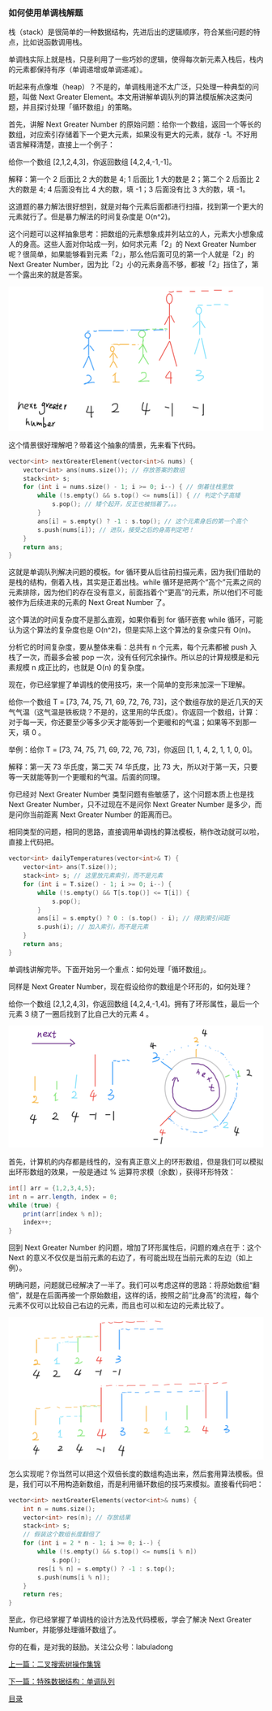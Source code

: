 ### 如何使用单调栈解题

栈（stack）是很简单的一种数据结构，先进后出的逻辑顺序，符合某些问题的特点，比如说函数调用栈。

单调栈实际上就是栈，只是利用了一些巧妙的逻辑，使得每次新元素入栈后，栈内的元素都保持有序（单调递增或单调递减）。

听起来有点像堆（heap）？不是的，单调栈用途不太广泛，只处理一种典型的问题，叫做 Next Greater Element。本文用讲解单调队列的算法模版解决这类问题，并且探讨处理「循环数组」的策略。

首先，讲解 Next Greater Number 的原始问题：给你一个数组，返回一个等长的数组，对应索引存储着下一个更大元素，如果没有更大的元素，就存 -1。不好用语言解释清楚，直接上一个例子：

给你一个数组 [2,1,2,4,3]，你返回数组 [4,2,4,-1,-1]。

解释：第一个 2 后面比 2 大的数是 4; 1 后面比 1 大的数是 2；第二个 2 后面比 2 大的数是 4; 4 后面没有比 4 大的数，填 -1；3 后面没有比 3 大的数，填 -1。

这道题的暴力解法很好想到，就是对每个元素后面都进行扫描，找到第一个更大的元素就行了。但是暴力解法的时间复杂度是 O(n^2)。

这个问题可以这样抽象思考：把数组的元素想象成并列站立的人，元素大小想象成人的身高。这些人面对你站成一列，如何求元素「2」的 Next Greater Number 呢？很简单，如果能够看到元素「2」，那么他后面可见的第一个人就是「2」的 Next Greater Number，因为比「2」小的元素身高不够，都被「2」挡住了，第一个露出来的就是答案。

![ink-image](../pictures/%E5%8D%95%E8%B0%83%E6%A0%88/1.png)

这个情景很好理解吧？带着这个抽象的情景，先来看下代码。

```cpp
vector<int> nextGreaterElement(vector<int>& nums) {
    vector<int> ans(nums.size()); // 存放答案的数组
    stack<int> s;
    for (int i = nums.size() - 1; i >= 0; i--) { // 倒着往栈里放
        while (!s.empty() && s.top() <= nums[i]) { // 判定个子高矮
            s.pop(); // 矮个起开，反正也被挡着了。。。
        }
        ans[i] = s.empty() ? -1 : s.top(); // 这个元素身后的第一个高个
        s.push(nums[i]); // 进队，接受之后的身高判定吧！
    }
    return ans;
}
```

这就是单调队列解决问题的模板。for 循环要从后往前扫描元素，因为我们借助的是栈的结构，倒着入栈，其实是正着出栈。while 循环是把两个“高个”元素之间的元素排除，因为他们的存在没有意义，前面挡着个“更高”的元素，所以他们不可能被作为后续进来的元素的 Next Great Number 了。

这个算法的时间复杂度不是那么直观，如果你看到 for 循环嵌套 while 循环，可能认为这个算法的复杂度也是 O(n^2)，但是实际上这个算法的复杂度只有 O(n)。

分析它的时间复杂度，要从整体来看：总共有 n 个元素，每个元素都被 push 入栈了一次，而最多会被 pop 一次，没有任何冗余操作。所以总的计算规模是和元素规模 n 成正比的，也就是 O(n) 的复杂度。

现在，你已经掌握了单调栈的使用技巧，来一个简单的变形来加深一下理解。

给你一个数组 T = [73, 74, 75, 71, 69, 72, 76, 73]，这个数组存放的是近几天的天气气温（这气温是铁板烧？不是的，这里用的华氏度）。你返回一个数组，计算：对于每一天，你还要至少等多少天才能等到一个更暖和的气温；如果等不到那一天，填 0 。

举例：给你 T = [73, 74, 75, 71, 69, 72, 76, 73]，你返回 [1, 1, 4, 2, 1, 1, 0, 0]。

解释：第一天 73 华氏度，第二天 74 华氏度，比 73 大，所以对于第一天，只要等一天就能等到一个更暖和的气温。后面的同理。

你已经对 Next Greater Number 类型问题有些敏感了，这个问题本质上也是找 Next Greater Number，只不过现在不是问你 Next Greater Number 是多少，而是问你当前距离 Next Greater Number 的距离而已。

相同类型的问题，相同的思路，直接调用单调栈的算法模板，稍作改动就可以啦，直接上代码把。

```cpp
vector<int> dailyTemperatures(vector<int>& T) {
    vector<int> ans(T.size());
    stack<int> s; // 这里放元素索引，而不是元素
    for (int i = T.size() - 1; i >= 0; i--) {
        while (!s.empty() && T[s.top()] <= T[i]) {
            s.pop();
        }
        ans[i] = s.empty() ? 0 : (s.top() - i); // 得到索引间距
        s.push(i); // 加入索引，而不是元素
    }
    return ans;
}
```



单调栈讲解完毕。下面开始另一个重点：如何处理「循环数组」。

同样是 Next Greater Number，现在假设给你的数组是个环形的，如何处理？

给你一个数组 [2,1,2,4,3]，你返回数组 [4,2,4,-1,4]。拥有了环形属性，最后一个元素 3 绕了一圈后找到了比自己大的元素 4 。

![ink-image](../pictures/%E5%8D%95%E8%B0%83%E6%A0%88/2.png)


首先，计算机的内存都是线性的，没有真正意义上的环形数组，但是我们可以模拟出环形数组的效果，一般是通过 % 运算符求模（余数），获得环形特效：

```java
int[] arr = {1,2,3,4,5};
int n = arr.length, index = 0;
while (true) {
    print(arr[index % n]);
    index++;
}
```

回到 Next Greater Number 的问题，增加了环形属性后，问题的难点在于：这个 Next 的意义不仅仅是当前元素的右边了，有可能出现在当前元素的左边（如上例）。

明确问题，问题就已经解决了一半了。我们可以考虑这样的思路：将原始数组“翻倍”，就是在后面再接一个原始数组，这样的话，按照之前“比身高”的流程，每个元素不仅可以比较自己右边的元素，而且也可以和左边的元素比较了。

![ink-image (2)](../pictures/%E5%8D%95%E8%B0%83%E6%A0%88/3.png)

怎么实现呢？你当然可以把这个双倍长度的数组构造出来，然后套用算法模板。但是，我们可以不用构造新数组，而是利用循环数组的技巧来模拟。直接看代码吧：

```cpp
vector<int> nextGreaterElements(vector<int>& nums) {
    int n = nums.size();
    vector<int> res(n); // 存放结果
    stack<int> s;
    // 假装这个数组长度翻倍了
    for (int i = 2 * n - 1; i >= 0; i--) {
        while (!s.empty() && s.top() <= nums[i % n])
            s.pop();
        res[i % n] = s.empty() ? -1 : s.top();
        s.push(nums[i % n]);
    }
    return res;
}
```

至此，你已经掌握了单调栈的设计方法及代码模板，学会了解决 Next Greater Number，并能够处理循环数组了。

你的在看，是对我的鼓励。关注公众号：labuladong


[上一篇：二叉搜索树操作集锦](../数据结构系列/二叉搜索树操作集锦.md)

[下一篇：特殊数据结构：单调队列](../数据结构系列/单调队列.md)

[目录](../README.md#目录)